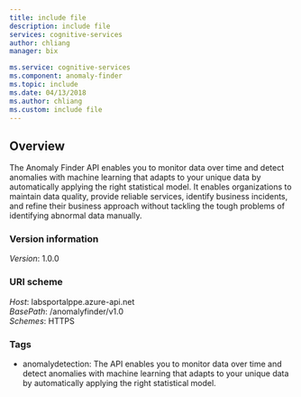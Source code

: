 ```yaml
---
title: include file
description: include file
services: cognitive-services
author: chliang
manager: bix

ms.service: cognitive-services
ms.component: anomaly-finder
ms.topic: include
ms.date: 04/13/2018
ms.author: chliang
ms.custom: include file
---
```

<a name="overview"></a>
## Overview
The Anomaly Finder API enables you to monitor data over time and detect anomalies with machine learning that adapts to your unique data by automatically applying the right statistical model. It enables organizations to maintain data quality, provide reliable services, identify business incidents, and refine their business approach without tackling the tough problems of identifying abnormal data manually.

### Version information
*Version*: 1.0.0

### URI scheme
*Host*: labsportalppe.azure-api.net  
*BasePath*: /anomalyfinder/v1.0  
*Schemes*: HTTPS

### Tags

* anomalydetection: The API enables you to monitor data over time and detect anomalies with machine learning that adapts to your unique data by automatically applying the right statistical model.




